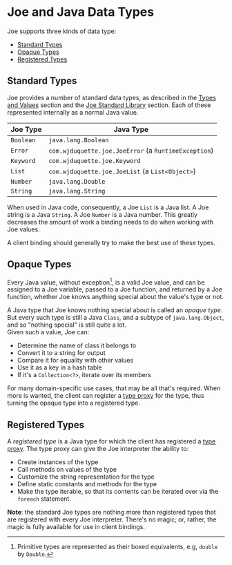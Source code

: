 # Joe and Java Data Types

Joe supports three kinds of data type:

- [Standard Types](#standard-types)
- [Opaque Types](#opaque-types)
- [Registered Types](#registered-types)
 
## Standard Types

Joe provides a number of standard data types, as described in the
[Types and Values](../types.md) section and the 
[Joe Standard Library](../library/pkg.joe.md) section.  Each of these
represented internally as a normal Java value.

| Joe Type  | Java Type                                            |
|-----------|------------------------------------------------------|
| `Boolean` | `java.lang.Boolean`                                  |
| `Error`   | `com.wjduquette.joe.JoeError` (a `RuntimeException`) |
| `Keyword` | `com.wjduquette.joe.Keyword`                         |
| `List`    | `com.wjduquette.joe.JoeList` (a `List<Object>`)      |
| `Number`  | `java.lang.Double`                                   |
| `String`  | `java.lang.String`                                   |

When used in Java code, consequently, a Joe `List` is a Java list.
A Joe string is a Java `String`.  A Joe `Number` is a Java number.
This greatly decreases the amount of work a binding needs to do when
working with Joe values.

A client binding should generally try to make the best use of these
types.

## Opaque Types

Every Java value, without exception[^primitive], is a valid Joe value, and 
can be assigned to a Joe variable, passed to a Joe function, and returned 
by a Joe function, whether Joe knows anything special about the value's
type or not.

A Java type that Joe knows nothing special about is called an *opaque type*.
But every such type is still a Java `Class`, and a subtype of 
`java.lang.Object`, and so "nothing special" is still quite a lot.  
Given such a value, Joe can:

- Determine the name of class it belongs to
- Convert it to a string for output
- Compare it for equality with other values
- Use it as a key in a hash table
- If it's a `Collection<?>`, iterate over its members

For many domain-specific use cases, that may be all that's required.
When more is wanted, the client can register a 
[type proxy](registered_types.md) for the type, thus turning the opaque
type into a registered type.

## Registered Types

A *registered type* is a Java type for which the client has registered
a [type proxy](registered_types.md). The type proxy can give the Joe 
interpreter the ability to:

- Create instances of the type
- Call methods on values of the type
- Customize the string representation for the type
- Define static constants and methods for the type
- Make the type iterable, so that its contents can be iterated over via
  the `foreach` statement.

**Note**: the standard Joe types are nothing more than registered types
that are registered with every Joe interpreter.  There's no magic; or,
rather, the magic is fully available for use in client bindings.


[^primitive]: Primitive types are represented as their boxed equivalents,
e.g, `double` by `Double`.
